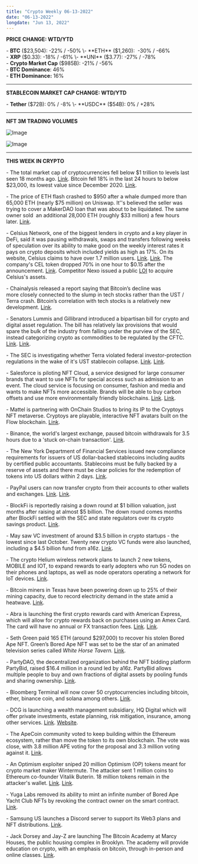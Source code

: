 ```yaml
---
title: "Crypto Weekly 06-13-2022"
date: "06-13-2022"
longdate: "Jun 13, 2022"
---
```


**PRICE CHANGE: WTD/YTD**

\- **BTC** ($23,504): -22% / -50%  
\- **ETH** ($1,260):  -30% / -66%  
\- **XRP** ($0.33): -18% / -61%  
\- **UNI** ($3.77): -27% / -78%  
\- **Crypto Market Cap** ($985B): -21% / -56%  
\- **BTC Dominance**: 46%  
\- **ETH Dominance:** 16% 



---

**STABLECOIN MARKET CAP CHANGE: WTD/YTD**

\- **Tether** ($72B): 0% / -8%  
\- **USDC** ($54B): 0% / +28%



---

**NFT 3M TRADING VOLUMES**

![Image](/images/06-13-2022-1.png)

![Image](/images/06-13-2022-2.png)

---

**THIS WEEK IN CRYPTO**

\- The total market cap of cryptocurrencies fell below $1 trillion to levels last seen 18 months ago. [Link](https://www.reuters.com/business/finance/cryptocurrency-market-value-slumps-under-1-trillion-2022-06-13/). Bitcoin fell 18% in the last 24 hours to below $23,000, its lowest value since December 2020. [Link](https://www.nytimes.com/2022/06/13/technology/bitcoin-ether-price.html).   
  
\- The price of ETH flash crashed to $950 after a whale dumped more than 65,000 ETH (nearly $75 million) on Uniswap. It''s believed the seller was trying to cover a MakerDAO loan that was about to be liquidated. The same owner sold  an additional 28,000 ETH (roughly $33 million) a few hours later. [Link](https://decrypt.co/102787/ethereum-flash-crash-price-under-950-uniswap).   
  
\- Celsius Network, one of the biggest lenders in crypto and a key player in DeFi, said it was pausing withdrawals, swaps and transfers following weeks of speculation over its ability to make good on the weekly interest rates it pays on crypto deposits which included yields as high as 17%. On its website, Celsius claims to have over 1.7 million users. [Link](https://www.bloomberg.com/news/articles/2022-06-13/crypto-lender-celsius-freezes-withdrawals-fueling-market-rout). [Link](https://techcrunch.com/2022/06/12/crypto-lender-celsius-pauses-withdrawals-transfers-citing-extreme-market-conditions/). The company's CEL token dropped 70% in one hour to $0.15 after the announcement. [Link](https://decrypt.co/102715/celsius-tanks-as-company-pauses-withdrawals-citing-liquidity). Competitor Nexo issued a public [LOI](https://drive.google.com/file/d/1PlxlCKn2Ro0PDAco-Fjlsi0hWU8gwgBE/view) to acquire Celsius's assets.  
  
\- Chainalysis released a report saying that Bitcoin’s decline was more closely connected to the slump in tech stocks rather than the UST / Terra crash. Bitcoin’s correlation with tech stocks is a relatively new development. [Link](https://blog.chainalysis.com/reports/how-terrausd-collapsed/#macro-impact).   
  
\- Senators Lummis and Gillibrand introduced a bipartisan bill for crypto and digital asset regulation. The bill has relatively lax provisions that would spare the bulk of the industry from falling under the purview of the SEC, instead categorizing crypto as commodities to be regulated by the CFTC. [Link](https://techcrunch.com/2022/06/09/lawmakers-senators-crypto-blockchain-web3regulation-chain-reaction-podcast/). [Link](https://www.reuters.com/markets/us/us-senators-unveil-bill-regulate-cryptocurrency-2022-06-07/).   
  
\- The SEC is investigating whether Terra violated federal investor-protection regulations in the wake of it's UST stablecoin collapse. [Link](https://www.bloomberg.com/news/articles/2022-06-09/sec-investigating-ust-stablecoin-blowup-in-fresh-threat-to-terra?sref=f8taTPHn). [Link](https://decrypt.co/102460/sec-terra-ust-stablecoin-collapse-report).   
  
\- Salesforce is piloting NFT Cloud, a service designed for large consumer brands that want to use NFTs for special access such as admission to an event. The cloud service is focusing on consumer, fashion and media and wants to make NFTs more accessible. Brands will be able to buy carbon offsets and use more environmentally friendly blockchains. [Link](https://techcrunch.com/2022/06/08/salesforce-takes-crypto-plunge-with-new-nft-cloud/). [Link](https://www.bloomberg.com/news/articles/2022-06-08/salesforce-pilots-nft-marketplace-as-token-trading-is-down-90).   
  
\- Mattel is partnering with OnChain Studios to bring its IP to the Cryptoys NFT metaverse. Cryptoys are playable, interactive NFT avatars built on the Flow blockchain. [Link](https://www.fastcompany.com/90759425/mattel-metaverse-nft-cryptoys).   
  
\- Binance, the world's largest exchange, paused bitcoin withdrawals for 3.5 hours due to a 'stuck on-chain transaction'. [Link](https://decrypt.co/102772/binance-halts-bitcoin-withdrawals-due-to-stuck-on-chain-transaction).   
  
\- The New York Department of Financial Services issued new compliance requirements for issuers of US dollar-backed stablecoins including audits by certified public accountants. Stablecoins must be fully backed by a reserve of assets and there must be clear policies for the redemption of tokens into US dollars within 2 days. [Link](https://www.theblockcrypto.com/post/150903/dfs-regulator-issues-new-guidance-on-stablecoins).   
  
\- PayPal users can now transfer crypto from their accounts to other wallets and exchanges. [Link](https://techcrunch.com/2022/06/07/paypal-is-finally-allowing-users-to-move-their-cryptocurrency-to-other-wallets/). [Link](https://www.reuters.com/technology/paypal-support-exchange-crypto-with-external-wallets-2022-06-07/).  
  
\- BlockFi is reportedly raising a down round at $1 billion valuation, just months after raising at almost $5 billion. The down round comes months after BlockFi settled with the SEC and state regulators over its crypto savings product. [Link](https://www.theblockcrypto.com/post/150377/blockfi-is-raising-a-down-round-at-1-billion-valuation-sources).   
  
\- May saw VC investment of around $3.5 billion in crypto startups - the lowest since last October. Twenty new crypto VC funds were also launched, including a $4.5 billion fund from a16z. [Link](https://www.theblockcrypto.com/news+/151103/may-crypto-funding-roundup-vc-deals).   
  
\- The crypto Helium wireless network plans to launch 2 new tokens, MOBILE and IOT, to expand rewards to early adopters who run 5G nodes on their phones and laptops, as well as node operators operating a network for IoT devices. [Link](https://decrypt.co/102610/helium-crypto-wireless-network-to-launch-new-tokens-amid-expansion).   
  
\- Bitcoin miners in Texas have been powering down up to 25% of their mining capacity, due to record electricity demand in the state amid a heatwave. [Link](https://www.theblockcrypto.com/post/151084/bitcoin-miners-in-texas-have-been-powering-down-amid-heatwave-and-record-electricity-demand).   
  
\- Abra is launching the first crypto rewards card with American Express, which will allow for crypto rewards back on purchases using an Amex Card. The card will have no annual or FX transaction fees. [Link](https://techcrunch.com/2022/06/10/american-express-us-crypto-rewards-credit-card/). [Link](https://www.theblockcrypto.com/linked/151469/abra-introduces-first-crypto-rewards-card-on-american-express-network).   
  
\- Seth Green paid 165 ETH (around $297,000) to recover his stolen Bored Ape NFT. Green’s Bored Ape NFT was set to be the star of an animated television series called *White Horse Tavern.* [Link](https://www.theblockcrypto.com/linked/151443/seth-green-pays-nearly-300000-to-recover-stolen-bored-ape-buzzfeed).  
  
\- PartyDAO, the decentralized organization behind the NFT bidding platform PartyBid, raised $16.4 million in a round led by a16z. PartyBid allows multiple people to buy and own fractions of digital assets by pooling funds and sharing ownership. [Link](https://www.theblockcrypto.com/linked/151203/partybid-creator-partydao-raises-16-4-million-led-by-a16z).   
  
\- Bloomberg Terminal will now cover 50 cryptocurrencies including bitcoin, ether, binance coin, and solana among others. [Link](https://www.theblockcrypto.com/linked/151120/bloomberg-expands-terminal-data-offering-with-40-new-cryptocurrencies).   
  
\- DCG is launching a wealth management subsidiary, HQ Digital which will offer private investments, estate planning, risk mitigation, insurance, among other services. [Link](https://www.theblockcrypto.com/linked/151007/digital-currency-group-unveils-wealth-management-subsidiary). [Website](https://www.hqdigital.com/).   
  
\- The ApeCoin community voted to keep building within the Ethereum ecosystem, rather than move the token to its own blockchain. The vote was close, with 3.8 million APE voting for the proposal and 3.3 million voting against it. [Link](https://www.theblockcrypto.com/post/151010/yuga-labs-wants-apecoin-on-its-own-blockchain-apecoin-owners-think-otherwise).   
  
\- An Optimism exploiter sniped 20 million Optimism (OP) tokens meant for crypto market maker Wintermute. The attacker sent 1 million coins to Ethereum co-founder Vitalik Buterin. 18 million tokens remain in the attacker's wallet. [Link](https://www.theblockcrypto.com/post/151039/optimism-exploiter-sends-1-million-op-tokens-to-vitalik-buterins-wallet). [Link](https://gov.optimism.io/t/message-to-optimism-community-from-wintermute/2595).   
  
\- Yuga Labs removed its ability to mint an infinite number of Bored Ape Yacht Club NFTs by revoking the contract owner on the smart contract. [Link](https://www.theblockcrypto.com/post/150764/yuga-labs-revokes-code-that-allowed-creation-of-infinite-bored-apes).  
  
\- Samsung US launches a Discord server to support its Web3 plans and NFT distributions. [Link](https://www.theblockcrypto.com/linked/150503/samsung-us-launches-discord-server-to-support-web3-plans-nft-distributions).   
  
\- Jack Dorsey and Jay-Z are launching The Bitcoin Academy at Marcy Houses, the public housing complex in Brooklyn. The academy will provide education on crypto, with an emphasis on bitcoin, through in-person and online classes. [Link](https://techcrunch.com/2022/06/09/jay-z-jack-dorsey-bitcoin-academy-marcy-public-housing/).